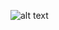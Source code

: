 ![alt text](https://emojipedia-us.s3.dualstack.us-west-1.amazonaws.com/thumbs/160/twitter/53/bird_1f426.png)

 